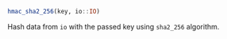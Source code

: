 ```julia
hmac_sha2_256(key, io::IO)
```

Hash data from `io` with the passed key using `sha2_256` algorithm.

